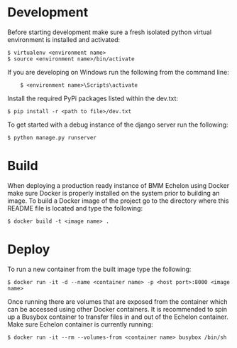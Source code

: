Development
======

Before starting development make sure a fresh isolated python virtual environment is installed and activated:

    $ virtualenv <environment name>
    $ source <environment name>/bin/activate

If you are developing on Windows run the following from the command line:

		$ <environment name>\Scripts\activate

Install the required PyPi packages listed within the dev.txt:

    $ pip install -r <path to file>/dev.txt

To get started with a debug instance of the django server run the following:

    $ python manage.py runserver

Build
======

When deploying a production ready instance of BMM Echelon using Docker make sure Docker is properly installed on the system prior to building an image. To build a Docker image  of the project go to the directory where this README file is located and type the following:

    $ docker build -t <image name> .

Deploy
======

To run a new container from the built image type the following:

    $ docker run -it -d --name <container name> -p <host port>:8000 <image name>

Once running there are volumes that are exposed from the container which can be accessed using other Docker containers. It is recommended to spin up a Busybox container to transfer files in and out of the Echelon container. Make sure Echelon container is currently running:

    $ docker run -it --rm --volumes-from <container name> busybox /bin/sh
